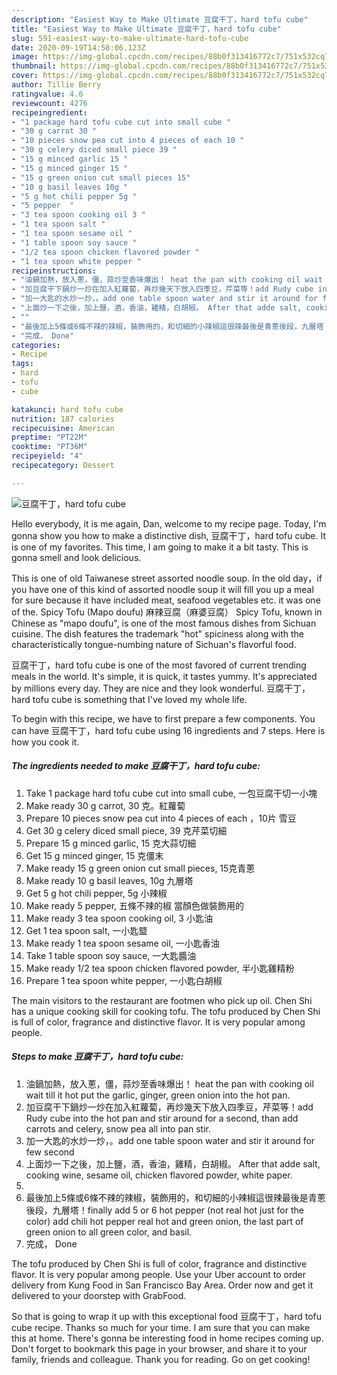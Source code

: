 ```yaml
---
description: "Easiest Way to Make Ultimate 豆腐干丁，hard tofu cube"
title: "Easiest Way to Make Ultimate 豆腐干丁，hard tofu cube"
slug: 591-easiest-way-to-make-ultimate-hard-tofu-cube
date: 2020-09-19T14:58:06.123Z
image: https://img-global.cpcdn.com/recipes/88b0f313416772c7/751x532cq70/豆腐干丁hard-tofu-cube-recipe-main-photo.jpg
thumbnail: https://img-global.cpcdn.com/recipes/88b0f313416772c7/751x532cq70/豆腐干丁hard-tofu-cube-recipe-main-photo.jpg
cover: https://img-global.cpcdn.com/recipes/88b0f313416772c7/751x532cq70/豆腐干丁hard-tofu-cube-recipe-main-photo.jpg
author: Tillie Berry
ratingvalue: 4.6
reviewcount: 4276
recipeingredient:
- "1 package hard tofu cube cut into small cube "
- "30 g carrot 30 "
- "10 pieces snow pea cut into 4 pieces of each 10 "
- "30 g celery diced small piece 39 "
- "15 g minced garlic 15 "
- "15 g minced ginger 15 "
- "15 g green onion cut small pieces 15"
- "10 g basil leaves 10g "
- "5 g hot chili pepper 5g "
- "5 pepper  "
- "3 tea spoon cooking oil 3 "
- "1 tea spoon salt "
- "1 tea spoon sesame oil "
- "1 table spoon soy sauce "
- "1/2 tea spoon chicken flavored powder "
- "1 tea spoon white pepper "
recipeinstructions:
- "油鍋加熱，放入蔥，僵，蒜炒至香味爆出！ heat the pan with cooking oil wait till it hot put the garlic, ginger, green onion into the hot pan."
- "加豆腐干下鍋炒一炒在加入紅蘿蔔，再炒幾天下放入四季豆，芹菜等！add Rudy cube into the hot pan and stir around for a second, than add carrots and celery, snow pea all into pan stir."
- "加一大匙的水炒一炒，。add one table spoon water and stir it around for few second"
- "上面炒一下之後，加上鹽，酒，香油，雞精，白胡椒。 After that adde salt, cooking wine, sesame oil, chicken flavored powder, white paper."
- ""
- "最後加上5條或6條不辣的辣椒，裝飾用的，和切細的小辣椒這很辣最後是青蔥後段，九層塔！finally add 5 or 6 hot pepper (not real hot just for the color) add chili hot pepper real hot and green onion, the last part of green onion to all green color, and basil."
- "完成， Done"
categories:
- Recipe
tags:
- hard
- tofu
- cube

katakunci: hard tofu cube 
nutrition: 187 calories
recipecuisine: American
preptime: "PT22M"
cooktime: "PT36M"
recipeyield: "4"
recipecategory: Dessert

---
```



![豆腐干丁，hard tofu cube](https://img-global.cpcdn.com/recipes/88b0f313416772c7/751x532cq70/豆腐干丁hard-tofu-cube-recipe-main-photo.jpg)

Hello everybody, it is me again, Dan, welcome to my recipe page. Today, I'm gonna show you how to make a distinctive dish, 豆腐干丁，hard tofu cube. It is one of my favorites. This time, I am going to make it a bit tasty. This is gonna smell and look delicious.

This is one of old Taiwanese street assorted noodle soup. In the old day，if you have one of this kind of assorted noodle soup it will fill you up a meal for sure because it have included meat, seafood vegetables etc. it was one of the. Spicy Tofu (Mapo doufu) 麻辣豆腐（麻婆豆腐） Spicy Tofu, known in Chinese as &#34;mapo doufu&#34;, is one of the most famous dishes from Sichuan cuisine. The dish features the trademark &#34;hot&#34; spiciness along with the characteristically tongue-numbing nature of Sichuan&#39;s flavorful food.

豆腐干丁，hard tofu cube is one of the most favored of current trending meals in the world. It's simple, it is quick, it tastes yummy. It's appreciated by millions every day. They are nice and they look wonderful. 豆腐干丁，hard tofu cube is something that I've loved my whole life.


To begin with this recipe, we have to first prepare a few components. You can have 豆腐干丁，hard tofu cube using 16 ingredients and 7 steps. Here is how you cook it.

<!--inarticleads1-->

##### The ingredients needed to make 豆腐干丁，hard tofu cube:

1. Take 1 package hard tofu cube cut into small cube, 一包豆腐干切一小塊
1. Make ready 30 g carrot, 30 克。紅蘿蔔
1. Prepare 10 pieces snow pea cut into 4 pieces of each ，10片 雪豆
1. Get 30 g celery diced small piece, 39 克芹菜切細
1. Prepare 15 g minced garlic, 15 克大蒜切細
1. Get 15 g minced ginger, 15 克僵末
1. Make ready 15 g green onion cut small pieces, 15克青蔥
1. Make ready 10 g basil leaves, 10g 九層塔
1. Get 5 g hot chili pepper, 5g 小辣椒
1. Make ready 5 pepper, 五條不辣的椒 當顏色做裝飾用的
1. Make ready 3 tea spoon cooking oil, 3 小匙油
1. Get 1 tea spoon salt, 一小匙盬
1. Make ready 1 tea spoon sesame oil, 一小匙香油
1. Take 1 table spoon soy sauce, 一大匙醬油
1. Make ready 1/2 tea spoon chicken flavored powder, 半小匙雞精粉
1. Prepare 1 tea spoon white pepper, 一小匙白胡椒


The main visitors to the restaurant are footmen who pick up oil. Chen Shi has a unique cooking skill for cooking tofu. The tofu produced by Chen Shi is full of color, fragrance and distinctive flavor. It is very popular among people. 

<!--inarticleads2-->

##### Steps to make 豆腐干丁，hard tofu cube:

1. 油鍋加熱，放入蔥，僵，蒜炒至香味爆出！ heat the pan with cooking oil wait till it hot put the garlic, ginger, green onion into the hot pan.
1. 加豆腐干下鍋炒一炒在加入紅蘿蔔，再炒幾天下放入四季豆，芹菜等！add Rudy cube into the hot pan and stir around for a second, than add carrots and celery, snow pea all into pan stir.
1. 加一大匙的水炒一炒，。add one table spoon water and stir it around for few second
1. 上面炒一下之後，加上鹽，酒，香油，雞精，白胡椒。 After that adde salt, cooking wine, sesame oil, chicken flavored powder, white paper.
1. 
1. 最後加上5條或6條不辣的辣椒，裝飾用的，和切細的小辣椒這很辣最後是青蔥後段，九層塔！finally add 5 or 6 hot pepper (not real hot just for the color) add chili hot pepper real hot and green onion, the last part of green onion to all green color, and basil.
1. 完成， Done


The tofu produced by Chen Shi is full of color, fragrance and distinctive flavor. It is very popular among people. Use your Uber account to order delivery from Kung Food in San Francisco Bay Area. Order now and get it delivered to your doorstep with GrabFood. 

So that is going to wrap it up with this exceptional food 豆腐干丁，hard tofu cube recipe. Thanks so much for your time. I am sure that you can make this at home. There's gonna be interesting food in home recipes coming up. Don't forget to bookmark this page in your browser, and share it to your family, friends and colleague. Thank you for reading. Go on get cooking!
